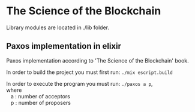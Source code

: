 # The Science of the Blockchain

Library modules are located in ./lib folder.

## **Paxos implementation in elixir**

Paxos implementation according to 'The Science of the Blockchain' book.

In order to build the project you must first run:
```./mix escript.build```

In order to execute the program you must run:
```./paxos a p```, <br>
where <br>
&nbsp;&nbsp; a : number of acceptors <br>
&nbsp;&nbsp;  p : number of proposers